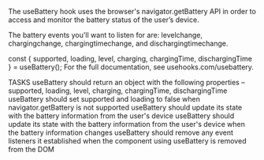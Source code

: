 The useBattery hook uses the browser's navigator.getBattery API in order to access and monitor the battery status of the user’s device.

The battery events you'll want to listen for are: levelchange, chargingchange, chargingtimechange, and dischargingtimechange.

const { supported, loading, level, charging, chargingTime, dischargingTime } = useBattery();
For the full documentation, see usehooks.com/usebattery.

TASKS
useBattery should return an object with the following properties – supported, loading, level, charging, chargingTime, dischargingTime
useBattery should set supported and loading to false when navigator.getBattery is not supported
useBattery should update its state with the battery information from the user's device
useBattery should update its state with the battery information from the user's device when the battery information changes
useBattery should remove any event listeners it established when the component using useBattery is removed from the DOM